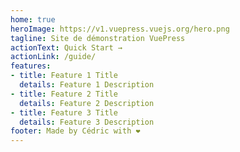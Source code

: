 ```yaml
---
home: true
heroImage: https://v1.vuepress.vuejs.org/hero.png
tagline: Site de démonstration VuePress
actionText: Quick Start →
actionLink: /guide/
features:
- title: Feature 1 Title
  details: Feature 1 Description
- title: Feature 2 Title
  details: Feature 2 Description
- title: Feature 3 Title
  details: Feature 3 Description
footer: Made by Cédric with ❤️
---
```

